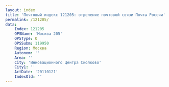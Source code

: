 ```yaml
---
layout: index
title: 'Почтовый индекс 121205: отделение почтовой связи Почты России'
permalink: /121205/
data:
    Index: 121205
    OPSName: 'Москва 205'
    OPSType: О
    OPSSubm: 119950
    Region: Москва
    Autonom: ''
    Area: ''
    City: 'Инновационного Центра Сколково'
    City1: ''
    ActDate: '20110121'
    IndexOld: ''
---
```

